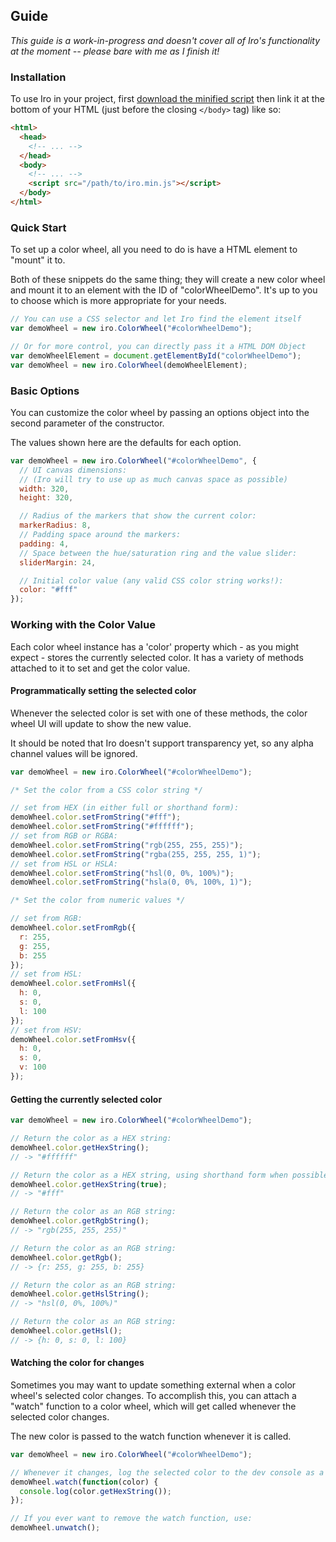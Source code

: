 ## Guide

*This guide is a work-in-progress and doesn't cover all of Iro's functionality at the moment -- please bare with me as I finish it!*

### Installation

To use Iro in your project, first [download the minified script](https://raw.githubusercontent.com/jaames/iro.js/master/dist/iro.min.js) then link it at the bottom of your HTML (just before the closing `</body>` tag) like so:

```html
<html>
  <head>
    <!-- ... -->
  </head>
  <body>
    <!-- ... -->
    <script src="/path/to/iro.min.js"></script>
  </body>
</html>
```

### Quick Start

To set up a color wheel, all you need to do is have a HTML element to "mount" it to.

Both of these snippets do the same thing; they will create a new color wheel and mount it to an element with the ID of "colorWheelDemo".
It's up to you to choose which is more appropriate for your needs.

```javascript
// You can use a CSS selector and let Iro find the element itself
var demoWheel = new iro.ColorWheel("#colorWheelDemo");
```

```javascript
// Or for more control, you can directly pass it a HTML DOM Object
var demoWheelElement = document.getElementById("colorWheelDemo");
var demoWheel = new iro.ColorWheel(demoWheelElement);
```

### Basic Options

You can customize the color wheel by passing an options object into the second parameter of the constructor.

The values shown here are the defaults for each option.

```javascript
var demoWheel = new iro.ColorWheel("#colorWheelDemo", {
  // UI canvas dimensions:
  // (Iro will try to use up as much canvas space as possible)
  width: 320,
  height: 320,

  // Radius of the markers that show the current color:
  markerRadius: 8,
  // Padding space around the markers:
  padding: 4,
  // Space between the hue/saturation ring and the value slider:
  sliderMargin: 24,

  // Initial color value (any valid CSS color string works!):
  color: "#fff"
});
```

### Working with the Color Value

Each color wheel instance has a 'color' property which - as you might expect - stores the currently selected color. It has a variety of methods attached to it to set and get the color value.

#### Programmatically setting the selected color

Whenever the selected color is set with one of these methods, the color wheel UI will update to show the new value.

It should be noted that Iro doesn't support transparency yet, so any alpha channel values will be ignored.

```javascript
var demoWheel = new iro.ColorWheel("#colorWheelDemo");

/* Set the color from a CSS color string */

// set from HEX (in either full or shorthand form):
demoWheel.color.setFromString("#fff");
demoWheel.color.setFromString("#ffffff");
// set from RGB or RGBA:
demoWheel.color.setFromString("rgb(255, 255, 255)");
demoWheel.color.setFromString("rgba(255, 255, 255, 1)");
// set from HSL or HSLA:
demoWheel.color.setFromString("hsl(0, 0%, 100%)");
demoWheel.color.setFromString("hsla(0, 0%, 100%, 1)");

/* Set the color from numeric values */

// set from RGB:
demoWheel.color.setFromRgb({
  r: 255,
  g: 255,
  b: 255
});
// set from HSL:
demoWheel.color.setFromHsl({
  h: 0,
  s: 0,
  l: 100
});
// set from HSV:
demoWheel.color.setFromHsv({
  h: 0,
  s: 0,
  v: 100
});
```

#### Getting the currently selected color

```javascript
var demoWheel = new iro.ColorWheel("#colorWheelDemo");

// Return the color as a HEX string:
demoWheel.color.getHexString();
// -> "#ffffff"

// Return the color as a HEX string, using shorthand form when possible:
demoWheel.color.getHexString(true);
// -> "#fff"

// Return the color as an RGB string:
demoWheel.color.getRgbString();
// -> "rgb(255, 255, 255)"

// Return the color as an RGB string:
demoWheel.color.getRgb();
// -> {r: 255, g: 255, b: 255}

// Return the color as an RGB string:
demoWheel.color.getHslString();
// -> "hsl(0, 0%, 100%)"

// Return the color as an RGB string:
demoWheel.color.getHsl();
// -> {h: 0, s: 0, l: 100}
```

#### Watching the color for changes

Sometimes you may want to update something external when a color wheel's selected color changes. To accomplish this, you can attach a "watch" function to a color wheel, which will get called whenever the selected color changes.

The new color is passed to the watch function whenever it is called.

```javascript
var demoWheel = new iro.ColorWheel("#colorWheelDemo");

// Whenever it changes, log the selected color to the dev console as a HEX string
demoWheel.watch(function(color) {
  console.log(color.getHexString());
});

// If you ever want to remove the watch function, use:
demoWheel.unwatch();
```
